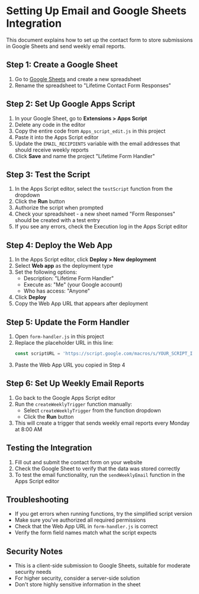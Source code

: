 # Setting Up Email and Google Sheets Integration

This document explains how to set up the contact form to store submissions in Google Sheets and send weekly email reports.

## Step 1: Create a Google Sheet

1. Go to [Google Sheets](https://sheets.google.com) and create a new spreadsheet
2. Rename the spreadsheet to "Lifetime Contact Form Responses"

## Step 2: Set Up Google Apps Script

1. In your Google Sheet, go to **Extensions > Apps Script**
2. Delete any code in the editor
3. Copy the entire code from `Apps_script_edit.js` in this project
4. Paste it into the Apps Script editor
5. Update the `EMAIL_RECIPIENTS` variable with the email addresses that should receive weekly reports
6. Click **Save** and name the project "Lifetime Form Handler"

## Step 3: Test the Script

1. In the Apps Script editor, select the `testScript` function from the dropdown
2. Click the **Run** button
3. Authorize the script when prompted
4. Check your spreadsheet - a new sheet named "Form Responses" should be created with a test entry
5. If you see any errors, check the Execution log in the Apps Script editor

## Step 4: Deploy the Web App

1. In the Apps Script editor, click **Deploy > New deployment**
2. Select **Web app** as the deployment type
3. Set the following options:
   - Description: "Lifetime Form Handler"
   - Execute as: "Me" (your Google account)
   - Who has access: "Anyone"
4. Click **Deploy**
5. Copy the Web App URL that appears after deployment

## Step 5: Update the Form Handler

1. Open `form-handler.js` in this project
2. Replace the placeholder URL in this line:
   ```javascript
   const scriptURL = 'https://script.google.com/macros/s/YOUR_SCRIPT_ID_HERE/exec';
   ```
3. Paste the Web App URL you copied in Step 4

## Step 6: Set Up Weekly Email Reports

1. Go back to the Google Apps Script editor
2. Run the `createWeeklyTrigger` function manually:
   - Select `createWeeklyTrigger` from the function dropdown
   - Click the **Run** button
3. This will create a trigger that sends weekly email reports every Monday at 8:00 AM

## Testing the Integration

1. Fill out and submit the contact form on your website
2. Check the Google Sheet to verify that the data was stored correctly
3. To test the email functionality, run the `sendWeeklyEmail` function in the Apps Script editor

## Troubleshooting

- If you get errors when running functions, try the simplified script version
- Make sure you've authorized all required permissions
- Check that the Web App URL in `form-handler.js` is correct
- Verify the form field names match what the script expects

## Security Notes

- This is a client-side submission to Google Sheets, suitable for moderate security needs
- For higher security, consider a server-side solution
- Don't store highly sensitive information in the sheet
